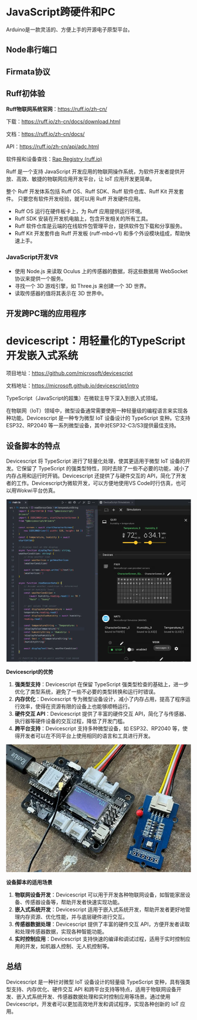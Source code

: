 # JavaScript跨硬件和PC

Arduino是一款灵活的、方便上手的开源电子原型平台。



## Node串行端口



## Firmata协议



## Ruff初体验

**Ruff物联网系统官网**：https://ruff.io/zh-cn/

下载：https://ruff.io/zh-cn/docs/download.html

文档：https://ruff.io/zh-cn/docs/

API：https://ruff.io/zh-cn/api/adc.html

软件报和设备查找：[Rap Registry (ruff.io)](https://rap.ruff.io/)



Ruff 是一个支持 JavaScript 开发应用的物联网操作系统，为软件开发者提供开放、高效、敏捷的物联网应用开发平台，让 IoT 应用开发更简单。

整个 Ruff 开发体系包括 Ruff OS、Ruff SDK、Ruff 软件仓库、Ruff Kit 开发套件。 只要您有软件开发经验，就可以用 Ruff 开发硬件应用。

- Ruff OS 运行在硬件板卡上，为 Ruff 应用提供运行环境。
- Ruff SDK 安装在开发机电脑上，包含开发相关的所有工具。
- Ruff 软件仓库是云端的在线软件包管理平台，提供软件包下载和分享服务。
- Ruff Kit 开发套件由 Ruff 开发板 (ruff-mbd-v1) 和多个外设模块组成，帮助快速上手。

### JavaScript开发VR

- 使用 Node.js 来读取 Oculus 上的传感器的数据，将这些数据用 WebSocket 协议来提供一个服务。
- 寻找一个 3D 游戏引擎，如 Three.js 来创建一个 3D 世界。
- 读取传感器的值将其表示在 3D 世界中。

## 开发跨PC瑞的应用程序





# devicescript：用轻量化的TypeScript开发嵌入式系统

项目地址：https://github.com/microsoft/devicescript

文档地址：https://microsoft.github.io/devicescript/intro

TypeScript（JavaScript的超集）在微软主导下深入到嵌入式领域。

在物联网（IoT）领域中，微型设备通常需要使用一种轻量级的编程语言来实现各种功能。Devicescript 是一种专为微型 IoT 设备设计的 TypeScript 变种。它支持 ESP32、RP2040 等一系列微型设备，其中对ESP32-C3/S3提供最佳支持。

## 设备脚本的特点

Devicescript 将 TypeScript 进行了轻量化处理，使其更适用于微型 IoT 设备的开发。它保留了 TypeScript 的强类型特性，同时去除了一些不必要的功能，减小了内存占用和运行时开销。Devicescript 还提供了与硬件交互的 API，简化了开发者的工作。Devicescript为微软开发，可以方便地使用VS Code时行仿真，也可以用Wokwi平台仿真。

![image-20240510212546270](./JavaScript跨硬件和PC.assets/image-20240510212546270.png)

**Devicescript的优势**

1. **强类型支持**：Devicescript 在保留 TypeScript 强类型检查的基础上，进一步优化了类型系统，避免了一些不必要的类型转换和运行时错误。
2. **内存优化**：Devicescript 专为微型设备设计，减小了内存占用，提高了程序运行效率，使得在资源有限的设备上也能够顺畅运行。
3. **硬件交互 API**：Devicescript 提供了丰富的硬件交互 API，简化了与传感器、执行器等硬件设备的交互过程，降低了开发门槛。
4. **跨平台支持**：Devicescript 支持多种微型设备，如 ESP32、RP2040 等，使得开发者可以在不同平台上使用相同的语言和工具进行开发。

![image-20240510212603557](./JavaScript跨硬件和PC.assets/image-20240510212603557.png)

**设备脚本的适用场景**

1. **物联网设备开发**：Devicescript 可以用于开发各种物联网设备，如智能家居设备、传感器设备等，帮助开发者快速实现功能。
2. **嵌入式系统开发**：Devicescript 适用于嵌入式系统开发，帮助开发者更好地管理内存资源、优化性能，并与底层硬件进行交互。
3. **传感器数据处理**：Devicescript 提供了丰富的硬件交互 API，方便开发者读取和处理传感器数据，实现各种智能功能。
4. **实时控制应用**：Devicescript 支持快速的编译和调试过程，适用于实时控制应用的开发，如机器人控制、无人机控制等。

## 总结

Devicescript 是一种针对微型 IoT 设备设计的轻量级 TypeScript 变种，具有强类型支持、内存优化、硬件交互 API 和跨平台支持等特点，适用于物联网设备开发、嵌入式系统开发、传感器数据处理和实时控制应用等场景。通过使用 Devicescript，开发者可以更加高效地开发和调试程序，实现各种创新的 IoT 应用。

